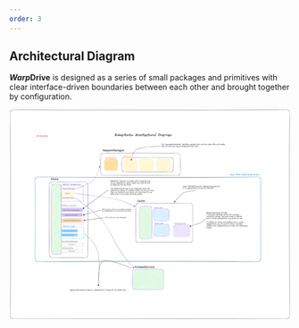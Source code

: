 ```yaml
---
order: 3
---
```


## Architectural Diagram

***Warp*Drive** is designed as a series of small packages and primitives with clear interface-driven boundaries between each other and brought together by configuration.

<img src="./assets/ember-data-architecture.png">

